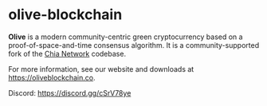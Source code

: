 # olive-blockchain

**Olive** is a modern community-centric green cryptocurrency based on a proof-of-space-and-time consensus algorithm. It is a community-supported fork of the [Chia Network](https://github.com/Chia-Network/chia-blockchain) codebase.

For more information, see our website and downloads at https://oliveblockchain.co.

Discord: https://discord.gg/cSrV78ye
